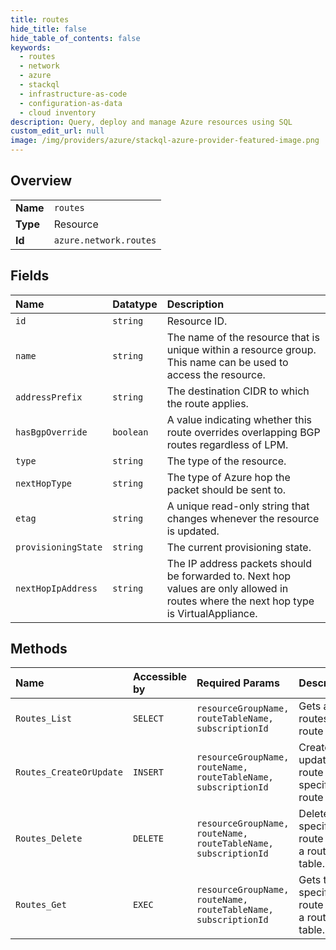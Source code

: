 ```yaml
---
title: routes
hide_title: false
hide_table_of_contents: false
keywords:
  - routes
  - network
  - azure    
  - stackql
  - infrastructure-as-code
  - configuration-as-data
  - cloud inventory
description: Query, deploy and manage Azure resources using SQL
custom_edit_url: null
image: /img/providers/azure/stackql-azure-provider-featured-image.png
---
```

  
    

## Overview
<table><tbody>
<tr><td><b>Name</b></td><td><code>routes</code></td></tr>
<tr><td><b>Type</b></td><td>Resource</td></tr>
<tr><td><b>Id</b></td><td><code>azure.network.routes</code></td></tr>
</tbody></table>

## Fields
| Name | Datatype | Description |
|:-----|:---------|:------------|
| `id` | `string` | Resource ID. |
| `name` | `string` | The name of the resource that is unique within a resource group. This name can be used to access the resource. |
| `addressPrefix` | `string` | The destination CIDR to which the route applies. |
| `hasBgpOverride` | `boolean` | A value indicating whether this route overrides overlapping BGP routes regardless of LPM. |
| `type` | `string` | The type of the resource. |
| `nextHopType` | `string` | The type of Azure hop the packet should be sent to. |
| `etag` | `string` | A unique read-only string that changes whenever the resource is updated. |
| `provisioningState` | `string` | The current provisioning state. |
| `nextHopIpAddress` | `string` | The IP address packets should be forwarded to. Next hop values are only allowed in routes where the next hop type is VirtualAppliance. |
## Methods
| Name | Accessible by | Required Params | Description |
|:-----|:--------------|:----------------|:------------|
| `Routes_List` | `SELECT` | `resourceGroupName, routeTableName, subscriptionId` | Gets all routes in a route table. |
| `Routes_CreateOrUpdate` | `INSERT` | `resourceGroupName, routeName, routeTableName, subscriptionId` | Creates or updates a route in the specified route table. |
| `Routes_Delete` | `DELETE` | `resourceGroupName, routeName, routeTableName, subscriptionId` | Deletes the specified route from a route table. |
| `Routes_Get` | `EXEC` | `resourceGroupName, routeName, routeTableName, subscriptionId` | Gets the specified route from a route table. |
